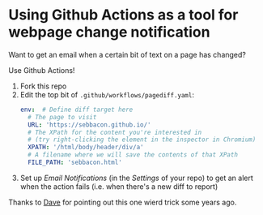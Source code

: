 # Using Github Actions as a tool for webpage change notification

Want to get an email when a certain bit of text on a page has changed?

Use Github Actions!

1. Fork this repo
1. Edit the top bit of `.github/workflows/pagediff.yaml`:
    ```yaml
    env:  # Define diff target here
      # The page to visit
      URL: 'https://sebbacon.github.io/'
      # The XPath for the content you're interested in
      # (try right-clicking the element in the inspector in Chromium)
      XPATH: '/html/body/header/div/a'
      # A filename where we will save the contents of that XPath
      FILE_PATH: 'sebbacon.html'
    ```
1. Set up _Email Notifications_ (in the _Settings_ of your repo) to get an alert when the action fails (i.e. when there's a new diff to report)


Thanks to [Dave](http://evansd.net/) for pointing out this one wierd trick some years ago.
